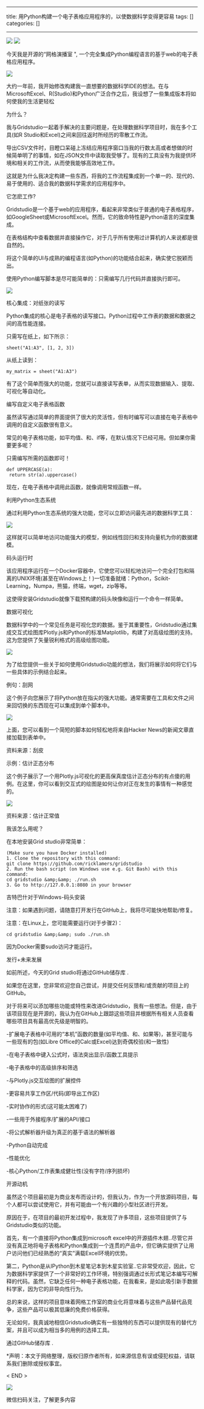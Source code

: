 
--- 
title:  用Python构建一个电子表格应用程序的，以使数据科学变得更容易 
tags: []
categories: [] 

---
<img src="https://img-blog.csdnimg.cn/img_convert/8ab4555543cab66cb96824a03ad5d817.png">

<img src="https://img-blog.csdnimg.cn/img_convert/3633029768f49a3240c030afc6418811.png">

今天我是开源的“网格演播室 ", 一个完全集成Python编程语言的基于web的电子表格应用程序。

<img src="https://img-blog.csdnimg.cn/img_convert/5ec19da84bc4103f2c9b28a6de977e5c.gif">

大约一年前，我开始修改构建我一直想要的数据科学IDE的想法。在与MicrosoftExcel、R(Studio)和Python广泛合作之后，我设想了一些集成版本将如何使我的生活更轻松

为什么？

我与Gridstudio一起着手解决的主要问题是，在处理数据科学项目时，我在多个工具(如R Studio和Excel)之间来回往返时所经历的零散工作流。

导出CSV文件时，目瞪口呆碰上冻结应用程序窗口当我的行数太高或者想做的时候简单明了的事情，如在JSON文件中读取我受够了。现有的工具没有为我提供环境和相关的工作流，从而使我能够高效地工作。

这就是为什么我决定构建一些东西，将我的工作流程集成到一个单一的、现代的、易于使用的、适合我的数据科学需求的应用程序中。

它怎麽工作?

Gridstudio是一个基于web的应用程序，看起来非常类似于普通的电子表格程序，如GoogleSheet或MicrosoftExcel。然而，它的致命特性是Python语言的深度集成。

在表格结构中查看数据并直接操作它，对于几乎所有使用过计算机的人来说都是很自然的。

将这个简单的UI与成熟的编程语言(如Python)的功能结合起来，确实使它脱颖而出。

使用Python编写脚本是尽可能简单的：只需编写几行代码并直接执行即可。

<img src="https://img-blog.csdnimg.cn/img_convert/2d849ead44ce1624327c642a6bb4fa2c.png">

核心集成：对纸张的读写

Python集成的核心是电子表格的读写接口。Python过程中工作表的数据和数据之间的高性能连接。

只需写在纸上，如下所示：

```
sheet("A1:A3", [1, 2, 3])

```

从纸上读到：

```
my_matrix = sheet("A1:A3")

```

有了这个简单而强大的功能，您就可以直接读写表单，从而实现数据输入、提取、可视化等自动化。

编写自定义电子表格函数

虽然读写通过简单的界面提供了很大的灵活性，但有时编写可以直接在电子表格中调用的自定义函数很有意义。

常见的电子表格功能，如平均值、和、if等，在默认情况下已经可用。但如果你需要更多呢？

只需编写所需的函数即可！

```
def UPPERCASE(a):
 return str(a).uppercase()

```

现在，在电子表格中调用此函数，就像调用常规函数一样。

利用Python生态系统

通过利用Python生态系统的强大功能，您可以立即访问最先进的数据科学工具：

<img src="https://img-blog.csdnimg.cn/img_convert/57f1922a834f5a184d711e317ca81ebd.png">

这样就可以简单地访问功能强大的模型，例如线性回归和支持向量机为你的数据建模。

码头运行时

该应用程序运行在一个Docker容器中，它使您可以轻松地访问一个完全打包和隔离的UNIX环境(甚至在Windows上！)一切准备就绪：Python，Scikit-Learning，Numpa，熊猫，终端，wget，zip等等。

这使得安装Gridstudio就像下载预构建的码头映像和运行一个命令一样简单。

数据可视化

数据科学中的一个常见任务是可视化您的数据。鉴于其重要性，Gridstudio通过集成交互式绘图库Plotly.js和Python的标准Matplotlib，构建了对高级绘图的支持。这为您提供了矢量锐利格式的高级绘图功能。

<img src="https://img-blog.csdnimg.cn/img_convert/c2ae93f957529d40eacd50431e4c1f09.png">

为了给您提供一些关于如何使用Gridstudio功能的想法，我们将展示如何将它们与一些具体的示例结合起来。

例句：刮网

这个例子向您展示了将Python放在指尖的强大功能。通常需要在工具和文件之间来回切换的东西现在可以集成到单个脚本中。

<img src="https://img-blog.csdnimg.cn/img_convert/ebeb754d0ea27e96bed23d99240c6e7b.png">

上面，您可以看到一个简短的脚本如何轻松地将来自Hacker News的新闻文章直接加载到表单中。

资料来源：刮皮

示例：估计正态分布

这个例子展示了一个用Plotly.js可视化的更高保真度估计正态分布的有点傻的用例。在这里，你可以看到交互式的绘图是如何让你对正在发生的事情有一种感觉的。

<img src="https://img-blog.csdnimg.cn/img_convert/756a4784eb267f35db99fed221d57797.png">

资料来源：估计正常值

我该怎么用呢？

在本地安装Grid studio非常简单：

```
(Make sure you have Docker installed)
1. Clone the repository with this command:
git clone https://github.com/ricklamers/gridstudio
2. Run the bash script (on Windows use e.g. Git Bash) with this command:
cd gridstudio &amp;&amp; ./run.sh
3. Go to http://127.0.0.1:8080 in your browser

```

吉特巴什对于Windows-码头安装

注意：如果遇到问题，请随意打开发行在GitHub上，我将尽可能快地帮助/修复。

注意：在Linux上，您可能需要运行(对于步骤2)：

```
cd gridstudio &amp;&amp; sudo ./run.sh

```

因为Docker需要sudo访问才能运行。

发行+未来发展

如前所述，今天的Grid studio将通过GitHub储存库 .

如果您在这里，您非常欢迎您自己尝试，并提交任何反馈和/或贡献的项目上的GitHub。

对于将来可以添加哪些功能或特性来改进Gridstudio，我有一些想法。但是，由于该项目现在是开源的，我认为在GitHub上跟踪这些项目并根据所有相关人员查看哪些项目具有最高优先级是明智的。

-扩展电子表格中可用的“本机”函数的数量(如平均值、和、如果等)，甚至可能与一些现有的包(如Libre Office的Calc或Excel)达到奇偶校验(和一致性)

-在电子表格中键入公式时，语法突出显示/函数工具提示

-电子表格中的高级排序和筛选

-与Plotly.js交互绘图的扩展控件

-更容易共享工作区/代码(即导出工作区)

-实时协作的形式(这可能太困难了)

-一些用于外接程序/扩展的API/接口

-将公式解析器升级为真正的基于语法的解析器

-Python自动完成

-性能优化

-核心Python/工作表集成健壮性(没有字符/序列损坏)

开源动机

虽然这个项目最初是为商业发布而设计的，但我认为，作为一个开放源码项目，每个人都可以尝试使用它，并有可能由一个有兴趣的小型社区进行开发。

原因在于，在项目的最初开发过程中，我发现了许多项目，这些项目提供了与Gridstudio类似的功能。

首先，有一个直接将Python集成到microsoft excel中的开源插件木翅..尽管它并没有真正地将电子表格和Python集成到一个连贯的产品中，但它确实提供了让用户访问他们已经熟悉的“真实”满载Excel环境的优势。

第二，Python是从IPython到木星笔记本到木星实验室..它非常受欢迎，因此，它为数据科学家提供了一个非常好的工作环境，特别强调通过长形式笔记本编写可解释的代码。虽然，它缺乏任何一种电子表格功能，在我看来，是如此吸引新手数据科学家，因为它的非导向性行为。

总的来说，这样的项目意味着网格工作室的商业化将意味着与这些产品替代品竞争，这些产品可以极其低廉的免费价格获得。

无论如何，我真诚地相信Gridstudio确实有一些独特的东西可以提供现有的替代方案，并且可以成为相当多的用例的选择工具。

通过GitHub储存库 .

*声明：本文于网络整理，版权归原作者所有，如来源信息有误或侵犯权益，请联系我们删除或授权事宜。

&lt; END &gt;

<img src="https://img-blog.csdnimg.cn/img_convert/2cf9d83c31a01b7e1d898341b3bb0ae9.gif">

微信扫码关注，了解更多内容
